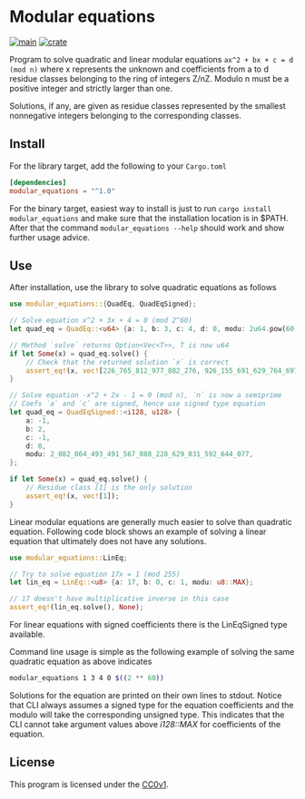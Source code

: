 # Modular equations

[![main](https://github.com/elmomoilanen/Modular-equations/actions/workflows/main.yml/badge.svg)](https://github.com/elmomoilanen/Modular-equations/actions/workflows/main.yml)
[![crate](https://img.shields.io/crates/v/modular_equations.svg?logo=rust&color=orange)](https://crates.io/crates/modular_equations)

Program to solve quadratic and linear modular equations `ax^2 + bx + c = d (mod n)` where x represents the unknown and coefficients from a to d residue classes belonging to the ring of integers Z/nZ. Modulo n must be a positive integer and strictly larger than one.

Solutions, if any, are given as residue classes represented by the smallest nonnegative integers belonging to the corresponding classes.

## Install ##

For the library target, add the following to your `Cargo.toml`

```toml
[dependencies]
modular_equations = "^1.0"
```

For the binary target, easiest way to install is just to run `cargo install modular_equations` and make sure that the installation location is in $PATH. After that the command `modular_equations --help` should work and show further usage advice.

## Use ##

After installation, use the library to solve quadratic equations as follows

```rust
use modular_equations::{QuadEq, QuadEqSigned};

// Solve equation x^2 + 3x + 4 = 0 (mod 2^60)
let quad_eq = QuadEq::<u64> {a: 1, b: 3, c: 4, d: 0, modu: 2u64.pow(60)};

// Method `solve` returns Option<Vec<T>>, T is now u64
if let Some(x) = quad_eq.solve() {
    // Check that the returned solution `x` is correct
    assert_eq!(x, vec![226_765_812_977_082_276, 926_155_691_629_764_697]);
}

// Solve equation -x^2 + 2x - 1 = 0 (mod n), `n` is now a semiprime
// Coefs `a` and `c` are signed, hence use signed type equation
let quad_eq = QuadEqSigned::<i128, u128> {
    a: -1,
    b: 2,
    c: -1,
    d: 0,
    modu: 2_082_064_493_491_567_088_228_629_031_592_644_077,
};

if let Some(x) = quad_eq.solve() {
    // Residue class [1] is the only solution
    assert_eq!(x, vec![1]);
}
```

Linear modular equations are generally much easier to solve than quadratic equation. Following code block shows an example of solving a linear equation that ultimately does not have any solutions.

```rust
use modular_equations::LinEq;

// Try to solve equation 17x = 1 (mod 255)
let lin_eq = LinEq::<u8> {a: 17, b: 0, c: 1, modu: u8::MAX};

// 17 doesn't have multiplicative inverse in this case
assert_eq!(lin_eq.solve(), None);
```

For linear equations with signed coefficients there is the LinEqSigned type available.

Command line usage is simple as the following example of solving the same quadratic equation as above indicates

```bash
modular_equations 1 3 4 0 $((2 ** 60))
```

Solutions for the equation are printed on their own lines to stdout. Notice that CLI always assumes a signed type for the equation coefficients and the modulo will take the corresponding unsigned type. This indicates that the CLI cannot take argument values above *i128::MAX* for coefficients of the equation.

## License ##

This program is licensed under the [CC0v1](https://github.com/elmomoilanen/Modular-equations/blob/main/LICENSE).
